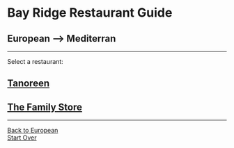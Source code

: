 # Bay Ridge Restaurant Guide
## European --> Mediterran
---
Select a restaurant:
## [Tanoreen](https://tanoreen.com/)
## [The Family Store](http://familystorecooks.com/)
---
[Back to European](european.md)  
[Start Over](../home.md)